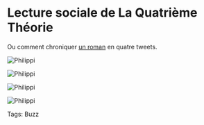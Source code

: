 # Lecture sociale de La Quatrième Théorie

Ou comment chroniquer [un roman](http://blog.tcrouzet.com/la-quatrieme-theorie/) en quatre tweets.<span id="more-32285"></span>

![Philippi](http://blog.tcrouzet.comhttps://tcrouzet.com/images_tc/2013/04/philippi4.png)

![Philippi](http://blog.tcrouzet.comhttps://tcrouzet.com/images_tc/2013/04/philippi3.png)

![Philippi](http://blog.tcrouzet.comhttps://tcrouzet.com/images_tc/2013/04/philippi2.png)

![Philippi](http://blog.tcrouzet.comhttps://tcrouzet.com/images_tc/2013/04/philippi1.png)



Tags: Buzz